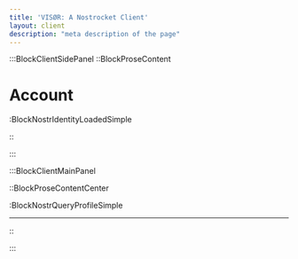 ```yaml
---
title: 'VISØR: A Nostrocket Client'
layout: client
description: "meta description of the page"
---
```


:::BlockClientSidePanel
::BlockProseContent

# Account

:BlockNostrIdentityLoadedSimple

::

:::

:::BlockClientMainPanel

::BlockProseContentCenter

:BlockNostrQueryProfileSimple

---

::

:::
